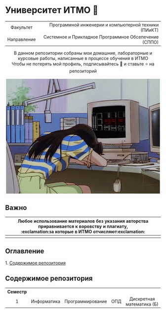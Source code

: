 # Университет ИТМО 🚬
<div align="right">
  <table>
    <tr>
      <td><div align="center">Факультет</div></td> 
      <td><div align="right">Программной инженерии и компьютерной техники (ПИиКТ)</div></td>
    </tr>
    <tr>
      <td><div align="center">Направление</div></td> 
      <td><div align="right">Системное и Прикладное Программное Обсепечение (СППО)</div></td>
    </tr>
  </table>
</div>
<div align="center">В данном репозитории собраны мои домашние, лабораторные и курсовые работы, написанные в процессе обучения в ИТМО<br>
Чтобы не потерять мой профиль, подписывайтесь 🤍 и ставьте ⭐ на репозиторий<br><br></div>
<div align="center">
  <img alt="I'm tired" src="https://github.com/ldpst/itmo/blob/main/.data/sad-girl.gif" style="width:600; height:auto;">
</div>
<h2>Важно</h2>
<div align="center">
  <table>
    <tr>
      <th><b>Любое использование материалов без указания авторства приравнивается к воровству и плагиату, <br>:exclamation:за которые в ИТМО отчисляют:exclamation:</b></th>
    </tr>
    <tr>
      <th></th>
    </tr>
  </table>
</div>
<h2>Оглавление</h2>
1. <a href="#contains">Содержимое репозитория</a>
<h2>Содержимое репозитория <a name="contains"></a></h2>
<table>
  <tr>
    <th>Семестр</th>
    <th></th>
    <th></th>
    <th></th>
    <th></th>
  </tr>
  <tr>
    <td><div align="center">1</div></td>
    <td><div align="center">Информатика</div></td>
    <td><div align="center">Программирование</div></td>
    <td><div align="center">ОПД</div></td>
    <td><div align="center">Дискретная<br>математика (Б)</div></td>
  </tr>
</table>

